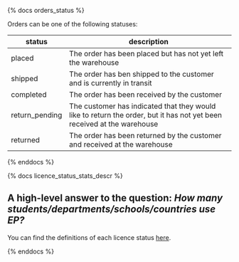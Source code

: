 {% docs orders_status %}

Orders can be one of the following statuses:

| status         | description                                                                                                            |
| -------------- | ---------------------------------------------------------------------------------------------------------------------- |
| placed         | The order has been placed but has not yet left the warehouse                                                           |
| shipped        | The order has ben shipped to the customer and is currently in transit                                                  |
| completed      | The order has been received by the customer                                                                            |
| return_pending | The customer has indicated that they would like to return the order, but it has not yet been received at the warehouse |
| returned       | The order has been returned by the customer and received at the warehouse                                              |


{% enddocs %}

{% docs licence_status_stats_descr %}

A high-level answer to the question: _How many students/departments/schools/countries use EP?_
----------------------------------------------------------------------------------------------

You can find the definitions of each licence status [here](https://sites.google.com/educationperfect.com/epeeps-hub/must-read/data-definitions). 

{% enddocs %}
